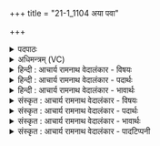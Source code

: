 +++
title = "21-1_1104 अया पवा"

+++
<details><summary>पदपाठः</summary>

अ꣣या꣢। प꣡वा꣢। प꣣वस्व। एना꣢। व꣡सू꣢꣯नि। मा꣣ꣳश्चत्वे꣢। इ꣣न्दो। स꣡र꣢꣯सि। प्र। ध꣣न्व। ब्रध्नः꣢। चि꣣त्। य꣡स्य꣢꣯। वा꣡तः꣢꣯। न। जू꣡ति꣢꣯म्। पु꣣रु꣡मे꣢धाः। पु꣣रु। मे꣡धाः꣢꣯। चि꣣त्। त꣡क꣢꣯वे। न꣡र꣢꣯म्। धा꣣त्। ११०४।
</details>

<details><summary>अधिमन्त्रम् (VC)</summary>

- पवमानः सोमः
- कुत्स आङ्गिरसः
- त्रिष्टुप्
- धैवतः
</details>

<details><summary>हिन्दी : आचार्य रामनाथ वेदालंकार - विषयः</summary>

प्रथम ऋचा पूर्वार्चिक में ५४१ क्रमाङ्क पर परमात्मा के पक्ष में व्याख्यात की जा चुकी है। यहाँ वही विषय प्रकारान्तर से वर्णित किया जा रहा है।
</details>

<details><summary>हिन्दी : आचार्य रामनाथ वेदालंकार - पदार्थः</summary>

पदार्थान्वयभाषाः -  हे (इन्दो) तेजस्वी, आनन्दरस से सराबोर करनेवाले परमात्मन्, आप (अया) इस (पवा) धारा के साथ (एना) इन (वसूनी) दिव्य और भौतिक धनों को (पवस्व) प्रवाहित करो, (मांश्चत्वे) अभिमानी काम-क्रोध आदि शत्रुओं को नष्ट करनेवाले (सरसि) गतिशील जीवात्मा में (प्र धन्व) पहुँचो, (पुरुमेधाः चित्) बहुत मेधावी मनुष्य भी (तकवे) प्रगति के लिए (यस्य) जिन आपके (नरम्) नेतृत्व के गुण को (धात्) धारण करता है, (ब्रध्नः चित्) महान् (वातः) वायु (न) जैसे (जूतिम्) वेग को (धात्) धारण करता है ॥१॥ यहाँ उपमालङ्कार है ॥१॥
</details>

<details><summary>हिन्दी : आचार्य रामनाथ वेदालंकार - भावार्थः</summary>

भावार्थभाषाः -  वायु आदि सभी प्राकृतिक पदार्थ और सभी मनुष्य परमात्मा के ही पास से अपनी-अपनी शक्ति पाते हैं,उसके सरंक्षण के बिना वे कुछ भी नहीं कर सकते ॥१॥
</details>

<details><summary>संस्कृत : आचार्य रामनाथ वेदालंकार - विषयः</summary>

तत्र प्रथमा ऋक् पूर्वार्चिके ५४१ क्रमाङ्के परमात्मपक्षे व्याख्याता। अत्र स एव विषयः प्रकारान्तरेण वर्ण्यते।
</details>

<details><summary>संस्कृत : आचार्य रामनाथ वेदालंकार - पदार्थः</summary>

पदार्थान्वयभाषाः -  हे (इन्दो) तेजस्विन् आनन्दरसेन क्लेदक परमात्मन् ! त्वम् (अया) अनया (पवा) पवया, धारया। [पवते प्रवहति इति पवा तया, तृतीयैकवचने ‘सुपां सुलुक्०’ अ० ७।१।३९ इत्यनेन विभक्तेराकारादेशः।] (एना) एनानि (वसूनि) दिव्यानि भौतिकानि च धनानि (पवस्व) प्रवाहय, (मांश्चत्वे) मान् अभिमन्यमानान् कामक्रोधादिशत्रून् चातयति नाशयतीति तस्मिन् (सरसि) गतिशीले जीवात्मनि। [सरति अग्रे गच्छतीति सरः।] (प्र धन्व) प्रकर्षेण गच्छ, (पुरुमेधाः चित्) बहुमेधावान् जनोऽपि (तकवे) प्रगतये। [तकतिः गतिकर्मा। निघं० २।१४।] (यस्य) यस्य तव (नरम्) नेतृत्वगुणम् (धात्) दधाति, (ब्रध्नः चित्) महान् (वातः) वायुः (न) यथा (जूतिम्) वेगम् (धात्) दधाति ॥१॥ अत्रोपमालङ्कारः ॥१॥
</details>

<details><summary>संस्कृत : आचार्य रामनाथ वेदालंकार - भावार्थः</summary>

भावार्थभाषाः -  वाय्वादयः सर्वेऽपि प्राकृतिकाः पदार्था निखिला अपि मनुष्याश्च परमात्मन एव सकाशात् स्वां स्वां शक्तिमाप्नुवन्ति,तस्य संरक्षणं विना तेऽकिञ्चित्करा एव ॥१॥
</details>

<details><summary>संस्कृत : आचार्य रामनाथ वेदालंकार - पादटिप्पनी</summary>

टिप्पणी:   १.ऋ० ९।९७।५२ ‘ब्र॒ध्नश्चि॒दत्र॒ वातो॒ न जू॒तः पु॑रु॒ मेधश्चि॒त् तक॑वे॒ नरं दात्’ इत्युत्तरार्धपाठः। साम० ५४१।
</details>